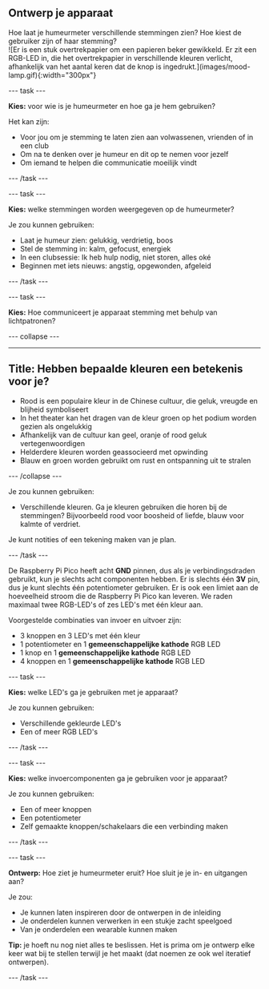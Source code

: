 ## Ontwerp je apparaat

<div style="display: flex; flex-wrap: wrap">
<div style="flex-basis: 200px; flex-grow: 1; margin-right: 15px;">
Hoe laat je humeurmeter verschillende stemmingen zien? Hoe kiest de gebruiker zijn of haar stemming? 
</div>
<div>
![Er is een stuk overtrekpapier om een papieren beker gewikkeld. Er zit een RGB-LED in, die het overtrekpapier in verschillende kleuren verlicht, afhankelijk van het aantal keren dat de knop is ingedrukt.](images/mood-lamp.gif){:width="300px"}
</div>
</div>

--- task ---

**Kies:** voor wie is je humeurmeter en hoe ga je hem gebruiken?

Het kan zijn:
+ Voor jou om je stemming te laten zien aan volwassenen, vrienden of in een club
+ Om na te denken over je humeur en dit op te nemen voor jezelf
+ Om iemand te helpen die communicatie moeilijk vindt

--- /task ---

--- task ---

**Kies:** welke stemmingen worden weergegeven op de humeurmeter?

Je zou kunnen gebruiken:
+ Laat je humeur zien: gelukkig, verdrietig, boos
+ Stel de stemming in: kalm, gefocust, energiek
+ In een clubsessie: Ik heb hulp nodig, niet storen, alles oké
+ Beginnen met iets nieuws: angstig, opgewonden, afgeleid

--- /task ---

--- task ---

**Kies:** Hoe communiceert je apparaat stemming met behulp van lichtpatronen?

--- collapse ---

---
Title: Hebben bepaalde kleuren een betekenis voor je?
---

+ Rood is een populaire kleur in de Chinese cultuur, die geluk, vreugde en blijheid symboliseert
+ In het theater kan het dragen van de kleur groen op het podium worden gezien als ongelukkig
+ Afhankelijk van de cultuur kan geel, oranje of rood geluk vertegenwoordigen
+ Helderdere kleuren worden geassocieerd met opwinding
+ Blauw en groen worden gebruikt om rust en ontspanning uit te stralen

--- /collapse ---

Je zou kunnen gebruiken:
+ Verschillende kleuren. Ga je kleuren gebruiken die horen bij de stemmingen? Bijvoorbeeld rood voor boosheid of liefde, blauw voor kalmte of verdriet.

Je kunt notities of een tekening maken van je plan.

--- /task ---

De Raspberry Pi Pico heeft acht **GND** pinnen, dus als je verbindingsdraden gebruikt, kun je slechts acht componenten hebben. Er is slechts één **3V** pin, dus je kunt slechts één potentiometer gebruiken. Er is ook een limiet aan de hoeveelheid stroom die de Raspberry Pi Pico kan leveren. We raden maximaal twee RGB-LED's of zes LED's met één kleur aan.

Voorgestelde combinaties van invoer en uitvoer zijn:
+ 3 knoppen en 3 LED's met één kleur
+ 1 potentiometer en 1 **gemeenschappelijke kathode** RGB LED
+ 1 knop en 1 **gemeenschappelijke kathode** RGB LED
+ 4 knoppen en 1 **gemeenschappelijke kathode** RGB LED

--- task ---

**Kies:** welke LED's ga je gebruiken met je apparaat?

Je zou kunnen gebruiken:
+ Verschillende gekleurde LED's
+ Een of meer RGB LED's

--- /task ---

--- task ---

**Kies:** welke invoercomponenten ga je gebruiken voor je apparaat?

Je zou kunnen gebruiken:
+ Een of meer knoppen
+ Een potentiometer
+ Zelf gemaakte knoppen/schakelaars die een verbinding maken

--- /task ---

--- task ---

**Ontwerp:** Hoe ziet je humeurmeter eruit? Hoe sluit je je in- en uitgangen aan?

Je zou:
+ Je kunnen laten inspireren door de ontwerpen in de inleiding
+ Je onderdelen kunnen verwerken in een stukje zacht speelgoed
+ Van je onderdelen een wearable kunnen maken

**Tip:** je hoeft nu nog niet alles te beslissen. Het is prima om je ontwerp elke keer wat bij te stellen terwijl je het maakt (dat noemen ze ook wel iteratief ontwerpen).

--- /task ---


